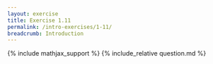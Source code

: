 ```yaml
---
layout: exercise
title: Exercise 1.11
permalink: /intro-exercises/1-11/
breadcrumb: Introduction
---
```


{% include mathjax_support %}
{% include_relative question.md %}
